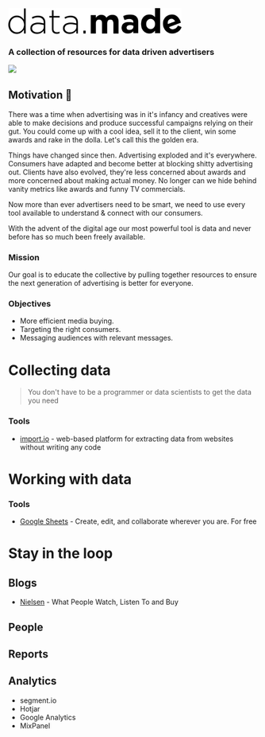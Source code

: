 <img src="logo.png" width="350"/>

### A collection of resources for data driven advertisers

![](https://img.shields.io/badge/version-0.1-blue.svg)

## Motivation :crystal_ball:

There was a time when advertising was in it's infancy and creatives were able to make decisions and produce successful campaigns relying on their gut. You could come up with a cool idea, sell it to the client, win some awards and rake in the dolla. Let's call this the golden era.

Things have changed since then. Advertising exploded and it's everywhere. Consumers have adapted and become better at blocking shitty advertising out. Clients have also evolved, they're less concerned about awards and more concerned about making actual money. No longer can we hide behind vanity metrics like awards and funny TV commercials.

Now more than ever advertisers need to be smart, we need to use every tool available to understand & connect with our consumers.

With the advent of the digital age our most powerful tool is data and never before has so much been freely available.

### Mission

Our goal is to educate the collective by pulling together resources to ensure the next generation of advertising is better for everyone.

### Objectives

- More efficient media buying. 
- Targeting the right consumers.
- Messaging audiences with relevant messages.

# Collecting data

> You don't have to be a programmer or data scientists to get the data you need

### Tools

- [import.io](https://www.import.io/) - web-based platform for extracting data from websites without writing any code

# Working with data

### Tools

- [Google Sheets](https://www.google.com/sheets/about/) - Create, edit, and collaborate wherever you are. For free

# Stay in the loop

## Blogs

- [Nielsen](http://www.nielsen.com/us/en.html) - What People Watch, Listen To and Buy

## People

## Reports

## Analytics

- segment.io
- Hotjar
- Google Analytics
- MixPanel


